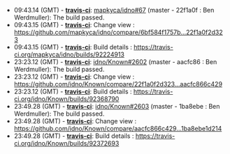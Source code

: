 * <a id="09:43.14">09:43.14 (GMT)</a> - __[travis-ci](https://github.com/travis-ci)__: <a href="https://github.com/mapkyca/idno/issues/67">mapkyca/idno#67</a> (master - 22f1a0f : Ben Werdmuller): The build passed.
* <a id="09:43.15">09:43.15 (GMT)</a> - __[travis-ci](https://github.com/travis-ci)__: Change view : https://github.com/mapkyca/idno/compare/6bf584f1757b...22f1a0f2d323
* <a id="09:43.15">09:43.15 (GMT)</a> - __[travis-ci](https://github.com/travis-ci)__: Build details : https://travis-ci.org/mapkyca/idno/builds/92224913
* <a id="23:23.12">23:23.12 (GMT)</a> - __[travis-ci](https://github.com/travis-ci)__: <a href="https://github.com/idno/Known/issues/2602">idno/Known#2602</a> (master - aacfc86 : Ben Werdmuller): The build passed.
* <a id="23:23.12">23:23.12 (GMT)</a> - __[travis-ci](https://github.com/travis-ci)__: Change view : https://github.com/idno/Known/compare/22f1a0f2d323...aacfc866c429
* <a id="23:23.12">23:23.12 (GMT)</a> - __[travis-ci](https://github.com/travis-ci)__: Build details : https://travis-ci.org/idno/Known/builds/92368790
* <a id="23:49.28">23:49.28 (GMT)</a> - __[travis-ci](https://github.com/travis-ci)__: <a href="https://github.com/idno/Known/issues/2603">idno/Known#2603</a> (master - 1ba8ebe : Ben Werdmuller): The build passed.
* <a id="23:49.28">23:49.28 (GMT)</a> - __[travis-ci](https://github.com/travis-ci)__: Change view : https://github.com/idno/Known/compare/aacfc866c429...1ba8ebe1d214
* <a id="23:49.28">23:49.28 (GMT)</a> - __[travis-ci](https://github.com/travis-ci)__: Build details : https://travis-ci.org/idno/Known/builds/92372693

